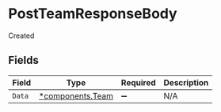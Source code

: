 # PostTeamResponseBody

Created


## Fields

| Field                                               | Type                                                | Required                                            | Description                                         |
| --------------------------------------------------- | --------------------------------------------------- | --------------------------------------------------- | --------------------------------------------------- |
| `Data`                                              | [*components.Team](../../models/components/team.md) | :heavy_minus_sign:                                  | N/A                                                 |